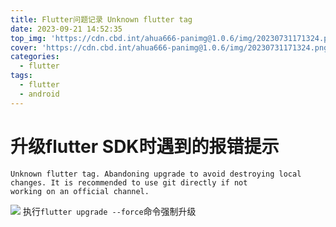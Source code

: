 ```yaml
---
title: Flutter问题记录 Unknown flutter tag
date: 2023-09-21 14:52:35
top_img: 'https://cdn.cbd.int/ahua666-panimg@1.0.6/img/20230731171324.png'
cover: 'https://cdn.cbd.int/ahua666-panimg@1.0.6/img/20230731171324.png'
categories: 
  - flutter
tags:
  - flutter
  - android
---
```


# 升级flutter SDK时遇到的报错提示

```
Unknown flutter tag. Abandoning upgrade to avoid destroying local changes. It is recommended to use git directly if not
working on an official channel.
```
![](https://cdn.cbd.int/ahua666-panimg@1.0.6/img/20230921145740.png)
执行`flutter upgrade --force`命令强制升级
